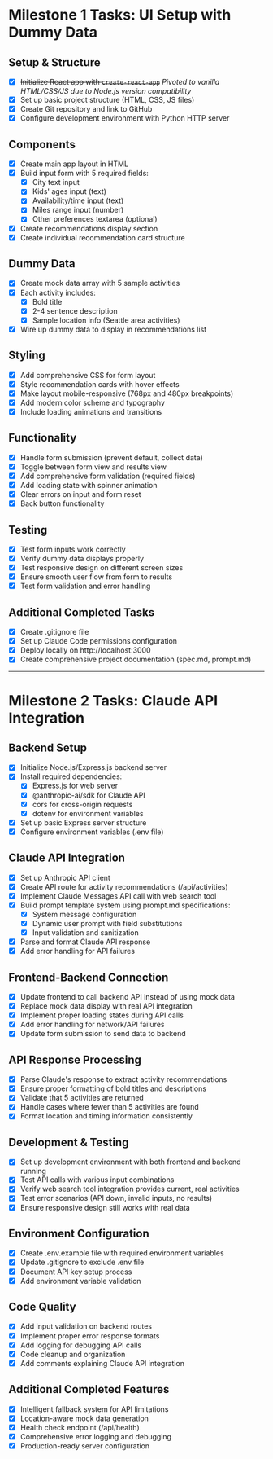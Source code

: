 # Milestone 1 Tasks: UI Setup with Dummy Data

## Setup & Structure
- [x] ~~Initialize React app with `create-react-app`~~ *Pivoted to vanilla HTML/CSS/JS due to Node.js version compatibility*
- [x] Set up basic project structure (HTML, CSS, JS files)
- [x] Create Git repository and link to GitHub
- [x] Configure development environment with Python HTTP server

## Components
- [x] Create main app layout in HTML
- [x] Build input form with 5 required fields:
  - [x] City text input
  - [x] Kids' ages input (text)
  - [x] Availability/time input (text)
  - [x] Miles range input (number)
  - [x] Other preferences textarea (optional)
- [x] Create recommendations display section
- [x] Create individual recommendation card structure

## Dummy Data
- [x] Create mock data array with 5 sample activities
- [x] Each activity includes:
  - [x] Bold title
  - [x] 2-4 sentence description
  - [x] Sample location info (Seattle area activities)
- [x] Wire up dummy data to display in recommendations list

## Styling
- [x] Add comprehensive CSS for form layout
- [x] Style recommendation cards with hover effects
- [x] Make layout mobile-responsive (768px and 480px breakpoints)
- [x] Add modern color scheme and typography
- [x] Include loading animations and transitions

## Functionality
- [x] Handle form submission (prevent default, collect data)
- [x] Toggle between form view and results view
- [x] Add comprehensive form validation (required fields)
- [x] Add loading state with spinner animation
- [x] Clear errors on input and form reset
- [x] Back button functionality

## Testing
- [x] Test form inputs work correctly
- [x] Verify dummy data displays properly
- [x] Test responsive design on different screen sizes
- [x] Ensure smooth user flow from form to results
- [x] Test form validation and error handling

## Additional Completed Tasks
- [x] Create .gitignore file
- [x] Set up Claude Code permissions configuration
- [x] Deploy locally on http://localhost:3000
- [x] Create comprehensive project documentation (spec.md, prompt.md)

---

# Milestone 2 Tasks: Claude API Integration

## Backend Setup
- [x] Initialize Node.js/Express.js backend server
- [x] Install required dependencies:
  - [x] Express.js for web server
  - [x] @anthropic-ai/sdk for Claude API
  - [x] cors for cross-origin requests
  - [x] dotenv for environment variables
- [x] Set up basic Express server structure
- [x] Configure environment variables (.env file)

## Claude API Integration
- [x] Set up Anthropic API client
- [x] Create API route for activity recommendations (/api/activities)
- [x] Implement Claude Messages API call with web search tool
- [x] Build prompt template system using prompt.md specifications:
  - [x] System message configuration
  - [x] Dynamic user prompt with field substitutions
  - [x] Input validation and sanitization
- [x] Parse and format Claude API response
- [x] Add error handling for API failures

## Frontend-Backend Connection
- [x] Update frontend to call backend API instead of using mock data
- [x] Replace mock data display with real API integration
- [x] Implement proper loading states during API calls
- [x] Add error handling for network/API failures
- [x] Update form submission to send data to backend

## API Response Processing
- [x] Parse Claude's response to extract activity recommendations
- [x] Ensure proper formatting of bold titles and descriptions
- [x] Validate that 5 activities are returned
- [x] Handle cases where fewer than 5 activities are found
- [x] Format location and timing information consistently

## Development & Testing
- [x] Set up development environment with both frontend and backend running
- [x] Test API calls with various input combinations
- [x] Verify web search tool integration provides current, real activities
- [x] Test error scenarios (API down, invalid inputs, no results)
- [x] Ensure responsive design still works with real data

## Environment Configuration
- [x] Create .env.example file with required environment variables
- [x] Update .gitignore to exclude .env file
- [x] Document API key setup process
- [x] Add environment variable validation

## Code Quality
- [x] Add input validation on backend routes
- [x] Implement proper error response formats
- [x] Add logging for debugging API calls
- [x] Code cleanup and organization
- [x] Add comments explaining Claude API integration

## Additional Completed Features
- [x] Intelligent fallback system for API limitations
- [x] Location-aware mock data generation
- [x] Health check endpoint (/api/health)
- [x] Comprehensive error logging and debugging
- [x] Production-ready server configuration
